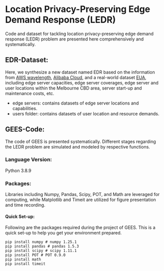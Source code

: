 # Location Privacy-Preserving Edge Demand Response (LEDR)
Code and dataset for tackling location privacy-preserving edge demand response (LEDR) problem are presented here comprehensively and systematically.

## EDR-Dataset:
Here, we synthesize a new dataset named EDR based on the information from [AWS wavelength](https://aws.amazon.com/wavelength/features/), [Alibaba Cloud](https://github.com/alibaba/clusterdata), and a real-world dataset [EUA](https://github.com/swinedge/eua-dataset), including edge server capacities, edge server coverages, edge server and user locations within the Melbourne CBD area, server start-up and maintenance costs, etc.
 - edge servers: contains datasets of edge server locations and capabilities.
 - users folder: contains datasets of user location and resource demands.
 
## GEES-Code:
The code of GEES is presented systematically. Different stages regarding the LEDR problem are simulated and modeled by respective functions.


### Language Version:
Python 3.8.9

### Packages:
Libraries including Numpy, Pandas, Scipy, POT, and Math are leveraged for computing, while Matplotlib and Timeit are utilized for figure presentation and time recording.

####  Quick Set-up: 
Following are the packages required during the project of GEES. This is a quick set-up to help you get your environment prepared.
```
pip install numpy # numpy 1.25.1
pip install pandas # pandas 1.5.3
pip install scipy # scipy 1.11.1
pip install POT # POT 0.9.0
pip install math 
pip install timeit
```



